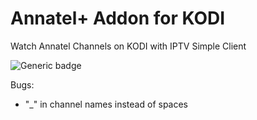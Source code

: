 # Annatel+ Addon for KODI
Watch Annatel Channels on KODI with IPTV Simple Client

![Generic badge](https://img.shields.io/badge/version-0.1.0-blue.svg)

Bugs:
- "_" in channel names instead of spaces

